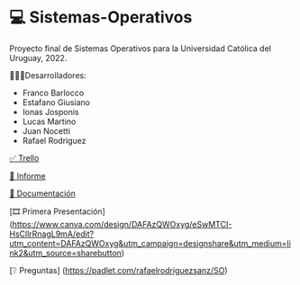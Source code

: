 # 💻 Sistemas-Operativos

Proyecto final de Sistemas Operativos para la Universidad Católica del Uruguay, 2022.

👨🏻‍💻Desarrolladores:

* Franco Barlocco
* Estafano Giusiano
* Ionas Josponis
* Lucas Martino
* Juan Nocetti
* Rafael Rodriguez

[✅ Trello](https://trello.com/invite/b/GYm4rVU4/83cbca16015aa128ea561b83d9611313/obligatorio-so "Trello Kanban")

[🧾 Informe](https://docs.google.com/document/d/1gnH0SbFDkKb7OodQqRw2gma61R4Rc2gU22Vcg34noO4/edit?usp=sharing "Informe del Obligatorio")

[📕 Documentación](sistemasoperativos/doc/índice.md "Documentación")

[🎞 Primera Presentación] (https://www.canva.com/design/DAFAzQWOxyg/eSwMTCI-HsCllrRnagL9mA/edit?utm_content=DAFAzQWOxyg&utm_campaign=designshare&utm_medium=link2&utm_source=sharebutton)

[❔ Preguntas] (https://padlet.com/rafaelrodriguezsanz/SO)
